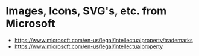 # Images, Icons, SVG's, etc. from Microsoft

- https://www.microsoft.com/en-us/legal/intellectualproperty/trademarks
- https://www.microsoft.com/en-us/legal/intellectualproperty
